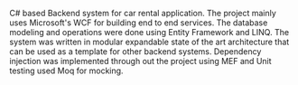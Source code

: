 C# based Backend system for car rental application. The project mainly uses Microsoft's WCF for building end to end services. The database modeling and operations were done using Entity Framework and LINQ. The system was written in modular expandable state of the art architecture that can be used as a template for other backend systems. Dependency injection was implemented through out the project using MEF and Unit testing used Moq for mocking.

